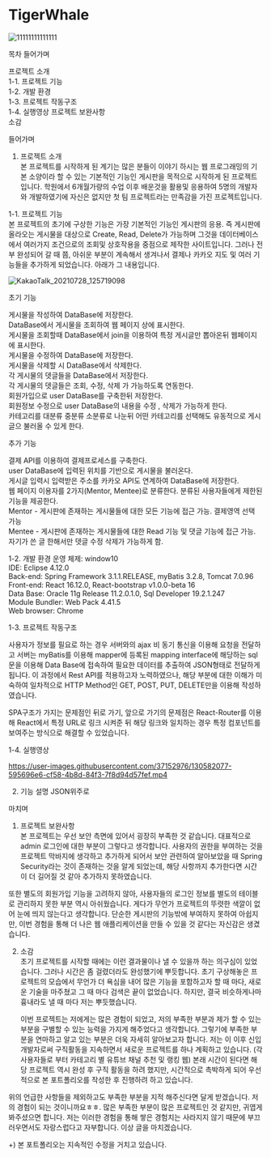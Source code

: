# TigerWhale


![11111111111111](https://user-images.githubusercontent.com/37152976/130583252-cc99c053-2cb2-4234-a56a-048297d4df0b.png)


목차
들어가며

프로젝트 소개  
1-1. 프로젝트 기능  
1-2. 개발 환경  
1-3. 프로젝트 작동구조  
1-4. 실행영상
프로젝트 보완사항   
소감  

들어가며  

1. 프로젝트 소개  
  본 프로젝트를 시작하게 된 계기는 많은 분들이 이야기 하시는 웹 프로그래밍의 기본 소양이라 할 수 있는 기본적인 기능인 게시판을 목적으로 시작하게 된 프로젝트 입니다. 학원에서 6개월가량의 수업 이후 배운것을 활용및 응용하여 5명의 개발자와 개발하였기에 자신은 없지만 첫 팀 프로젝트라는 만족감을 가진 프로젝트입니다.  
  
1-1. 프로젝트 기능  
  본 프로젝트의 초기에 구상한 기능은 가장 기본적인 기능인 게시판의 응용. 즉 게시판에 올라오는 게시물을 대상으로 Create, Read, Delete가 가능하며 그것을 데이터베이스에서 여러가지 조건으로의 조회및 상호작용을 중점으로 제작한 사이트입니다. 그러나 전부 완성되어 갈 때 쯤, 아쉬운 부분이 계속해서 생겨나서 결제나 카카오 지도 및 여러 기능들을 추가하게 되었습니다. 아래가 그 내용입니다.  
  
![KakaoTalk_20210728_125719098](https://user-images.githubusercontent.com/37152976/130586955-0ee074ff-f589-490a-88de-f2c35f0ddf45.jpg)  
  
초기 기능  
  
게시물을 작성하여 DataBase에 저장한다.  
DataBase에서 게시물을 조회하여 웹 페이지 상에 표시한다.  
게시물을 조회할때 DataBase에서 join을 이용하여 특정 게시글만 뽑아온뒤 웹페이지에 표시한다.  
게시물을 수정하여 DataBase에 저장한다.  
게시물을 삭제할 시 DataBase에서 삭제한다.  
각 게시물의 뎃글들을 DataBase에서 저장한다.  
각 게시물의 뎃글들은 조회, 수정, 삭제 가 가능하도록 연동한다.  
회원가입으로 user DataBase를 구축한뒤 저장한다.   
회원정보 수정으로 user DataBase의 내용을 수정 , 삭제가 가능하게 한다.   
카테고리를 대분류 중분류 소분류로 나눈뒤 어떤 카테고리를 선택해도 유동적으로 게시글으 불러올 수 있게 한다.   
   
추가 기능   
   
결제 API를 이용하여 결제프로세스를 구축한다.  
user DataBase에 입력된 위치를 기반으로 게시물을 불러온다.  
게시글 입력시 입력받은 주소를 카카오 API도 연계하여 DataBase에 저장한다.      
웹 페이지 이용자를 2가지(Mentor, Mentee)로 분류한다. 분류된 사용자들에게 제한된 기능을 제공한다.       
Mentor - 게시판에 존재하는 게시물들에 대한 모든 기능에 접근 가능. 결제영역 선택 가능      
Mentee - 게시판에 존재하는 게시물들에 대한 Read 기능 및 댓글 기능에 접근 가능.      
자기가 쓴 글 한해서만 뎃글 수정 삭제가 가능하게 함.     
      
1-2. 개발 환경
  운영 체제: window10        
  IDE: Eclipse 4.12.0        
  Back-end: Spring Framework 3.1.1.RELEASE, myBatis 3.2.8, Tomcat 7.0.96        
  Front-end: React 16.12.0, React-bootstrap v1.0.0-beta 16              
  Data Base: Oracle 11g Release 11.2.0.1.0, Sql Developer 19.2.1.247         
  Module Bundler: Web Pack 4.41.5            
  Web browser: Chrome          
            
1-3. 프로젝트 작동구조           
          
  사용자가 정보를 필요로 하는 경우 서버와의 ajax 비 동기 통신을 이용해 요청을 전달하고 서버는 myBatis를 이용해 mapper에 등록된 mapping interface에 해당하는 sql문을 이용해 Data Base에 접속하여 필요한 데이터를 추출하여 JSON형태로 전달하게 됩니다. 이 과정에서 Rest API를 적용하고자 노력하였으나, 해당 부분에 대한 이해가 미숙하여 일차적으로 HTTP Method인 GET, POST, PUT, DELETE만을 이용해 작성하였습니다.              
           
   SPA구조가 가지는 문제점인 뒤로 가기, 앞으로 가기의 문제점은 React-Router를 이용해 React에서 특정 URL로 링크 시켜준 뒤 해당 링크와 일치하는 경우 특정 컴포넌트를 보여주는 방식으로 해결할 수 있었습니다.           
         
1-4. 실행영상            
          
              
https://user-images.githubusercontent.com/37152976/130582077-595696e6-cf58-4b8d-84f3-7f8d94d57fef.mp4    


2. 기능 설명
  JSON위주로

   
            
마치며        
1. 프로젝트 보완사항               
  본 프로젝트는 우선 보안 측면에 있어서 굉장히 부족한 것 같습니다. 대표적으로 admin 로그인에 대한 부분이 그렇다고 생각합니다. 사용자의 권한을 부여하는 것을 프로젝트 막바지에 생각하고 추가하게 되어서 보안 관련하여 알아보았을 때 Spring Security라는 것이 존재하는 것을 알게 되었는데, 해당 사항까지 추가한다면 시간이 더 길어질 것 같아 추가하지 못하였습니다.           
          
  또한 별도의 회원가입 기능을 고려하지 않아, 사용자들의 로그인 정보를 별도의 테이블로 관리하지 못한 부분 역시 아쉬웠습니다. 게다가 무언가 프로젝트의 뚜렷한 색깔이 없어 눈에 띄지 않는다고 생각합니다. 단순한 게시판의 기능밖에 부여하지 못하여 아쉽지만, 이번 경험을 통해 더 나은 웹 애플리케이션을 만들 수 있을 것 같다는 자신감은 생겼습니다.             
                 
2. 소감             
   초기 프로젝트를 시작할 때에는 이런 결과물이나 낼 수 있을까 하는 의구심이 있었습니다. 그러나 시간은 좀 걸렸더라도 완성했기에 뿌듯합니다. 초기 구상해놓은 프로젝트의 모습에서 무언가 더 욕심을 내어 많은 기능을 포함하고자 할 때 마다, 새로운 기술을 마주쳤고 그 때 마다 검색은 끝이 없었습니다. 하지만, 결국 비슷하게나마 흉내라도 낼 때 마다 저는 뿌듯했습니다.           
                
   이번 프로젝트는 저에게는 많은 경험이 되었고, 저의 부족한 부분과 제가 할 수 있는 부분을 구별할 수 있는 능력을 가지게 해주었다고 생각합니다. 그렇기에 부족한 부분을 연마하고 알고 있는 부분은 더욱 자세히 알아보고자 합니다. 저는 이 이후 신입 개발자로써 구직활동을 지속하면서 새로운 프로젝트를 하나 계획하고 있습니다. (각 사용자들로 부터 카테고리 별 유튜브 채널 추천 및 랭킹 웹) 본래 시간이 된다면 해당 프로젝트 역시 완성 후 구직 활동을 하려 했지만, 시간적으로 촉박하게 되어 우선적으로 본 포트폴리오를 작성한 후 진행하려 하고 있습니다.             
           
  위의 언급한 사항들을 제외하고도 부족한 부분을 지적 해주신다면 달게 받겠습니다. 저의 경험이 되는 것이니까요ㅎㅎ. 많은 부족한 부분이 많은 프로젝트인 것 같지만, 귀엽게 봐주셨으면 합니다. 저는 이러한 경험을 통해 쌓은 경험치는 사라지지 않기 때문에 부끄러우면서도 자랑스럽다고 자부합니다. 이상 글을 마치겠습니다.          
          
+) 본 포트폴리오는 지속적인 수정을 거치고 있습니다.           
